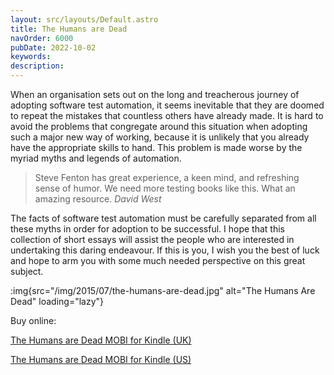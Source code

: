 ```yaml
---
layout: src/layouts/Default.astro
title: The Humans are Dead
navOrder: 6000
pubDate: 2022-10-02
keywords: 
description: 
---
```


When an organisation sets out on the long and treacherous journey of adopting software test automation, it seems inevitable that they are doomed to repeat the mistakes that countless others have already made. It is hard to avoid the problems that congregate around this situation when adopting such a major new way of working, because it is unlikely that you already have the appropriate skills to hand. This problem is made worse by the myriad myths and legends of automation.

> Steve Fenton has great experience, a keen mind, and refreshing sense of humor. We need more testing books like this. What an amazing resource. <cite>David West</cite>

The facts of software test automation must be carefully separated from all these myths in order for adoption to be successful. I hope that this collection of short essays will assist the people who are interested in undertaking this daring endeavour. If this is you, I wish you the best of luck and hope to arm you with some much needed perspective on this great subject.

:img{src="/img/2015/07/the-humans-are-dead.jpg" alt="The Humans Are Dead" loading="lazy"}

Buy online:

[The Humans are Dead MOBI for Kindle (UK)](https://www.amazon.co.uk/Humans-are-Dead-Software-Automation-ebook/dp/B00WDKOAUQ/)

[The Humans are Dead MOBI for Kindle (US)](https://www.amazon.com/Humans-are-Dead-Software-Automation-ebook/dp/B00WDKOAUQ/)